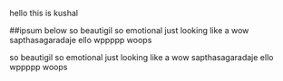 hello this is kushal 


##ipsum below 
so beautigil so emotional just looking like a wow 
sapthasagaradaje ello wppppp woops 

so beautigil so emotional just looking like a wow 
sapthasagaradaje ello wppppp woops 